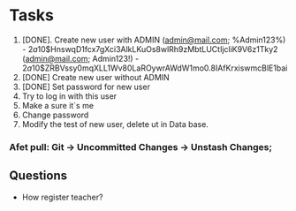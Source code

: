 # Tasks 
1.  [DONE]. Create new user with ADMIN 
        (admin@mail.com; %Admin123%) - $2a$10$HnswqD1fcx7gXci3AlkLKuOs8wlRh9zMbtLUCtIjcliK9V6z1Tky2
        (admin@mail.com; Admin123!) - $2a$10$ZRBVssy0mqXLL1Wv80LaROywrAWdW1mo0.8IAfKrxiswmcBlE1bai
2. [DONE] Create new user without ADMIN
3. [DONE] Set password for new user
4. Try to log in with this user
5. Make a sure it`s me
6. Change password
7. Modify the test of new user, delete ut in Data base.

### Afet pull: Git -> Uncommitted Changes -> Unstash Changes; 

## Questions

- How register teacher? 
